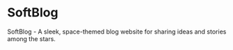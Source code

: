 # SoftBlog
SoftBlog - A sleek, space-themed blog website for sharing ideas and stories among the stars.
